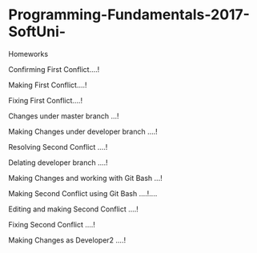 # Programming-Fundamentals-2017-SoftUni-
Homeworks


Confirming First Conflict....!

Making First Conflict....!

Fixing First Conflict....!



Changes under master branch ...!

Making Changes under developer branch ....!

Resolving Second Conflict ....!

Delating developer branch ....!

Making Changes and working with Git Bash ...!


Making Second Conflict using Git Bash ....!....

Editing and making Second Conflict ....!

Fixing Second Conflict ....!

Making Changes as Developer2 ....!
